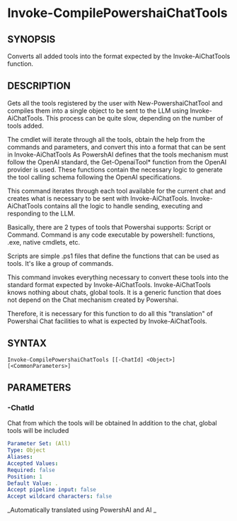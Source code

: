 ﻿---
external help file: powershai-help.xml
schema: 2.0.0
powershai: true
---

# Invoke-CompilePowershaiChatTools

## SYNOPSIS <!--!= @#Synop !-->
Converts all added tools into the format expected by the Invoke-AiChatTools function.

## DESCRIPTION <!--!= @#Desc !-->
Gets all the tools registered by the user with New-PowershaiChatTool and compiles them into a single object to be sent to the LLM using Invoke-AiChatTools.
This process can be quite slow, depending on the number of tools added.

The cmdlet will iterate through all the tools, obtain the help from the commands and parameters, and convert this into a format that can be sent in Invoke-AiChatTools
As PowershAI defines that the tools mechanism must follow the OpenAI standard, the Get-OpenaiTool* function from the OpenAI provider is used.
These functions contain the necessary logic to generate the tool calling schema following the OpenAI specifications.

This command iterates through each tool available for the current chat and creates what is necessary to be sent with Invoke-AiChatTools.
Invoke-AiChatTools contains all the logic to handle sending, executing and responding to the LLM.

Basically, there are 2 types of tools that Powershai supports: Script or Command.
Command is any code executable by powershell: functions, .exe, native cmdlets, etc.

Scripts are simple .ps1 files that define the functions that can be used as tools.
It's like a group of commands.

This command invokes everything necessary to convert these tools into the standard format expected by Invoke-AiChatTools.
Invoke-AiChatTools knows nothing about chats, global tools. It is a generic function that does not depend on the Chat mechanism created by Powershai.

Therefore, it is necessary for this function to do all this "translation" of Powershai Chat facilities to what is expected by Invoke-AiChatTools.

## SYNTAX <!--!= @#Syntax !-->

```
Invoke-CompilePowershaiChatTools [[-ChatId] <Object>] [<CommonParameters>]
```

## PARAMETERS <!--!= @#Params !-->

### -ChatId
Chat from which the tools will be obtained
In addition to the chat, global tools will be included

```yml
Parameter Set: (All)
Type: Object
Aliases: 
Accepted Values: 
Required: false
Position: 1
Default Value: .
Accept pipeline input: false
Accept wildcard characters: false
```


<!--PowershaiAiDocBlockStart-->
_Automatically translated using PowershAI and AI
_
<!--PowershaiAiDocBlockEnd-->
